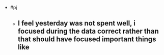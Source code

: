 - #pj
	- I feel yesterday was not spent well, i focused during the data correct rather than that should have focused important things like
		-